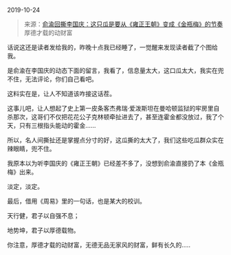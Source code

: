 2019-10-24

> 来源：[俞渝回撕李国庆：这只瓜是要从《雍正王朝》变成《金瓶梅》的节奏](http://mp.weixin.qq.com/s?__biz=MzU3NDc5Nzc0NQ==&mid=2247485696&idx=2&sn=8dbb5ebf408f9a9d898b478554556e3b&chksm=fd2dabdeca5a22c854d771832246af9268d888359b108dfdec73a33869c5d65a1af491b255c8&scene=27#wechat_redirect)
> 厚德才载的动财富

话说这还是读者发给我的，昨晚十点我已经睡了，一觉醒来发现读者截了个图给我。

  

是俞渝在李国庆的动态下面的留言，我看了，信息量太大，这口瓜太大，我实在兜不住，无法评论，你们自己看吧。

这料实在是，让人不知道该咋接这话茬。  

  

这事儿吧，让人想起了史上第一皮条客杰弗瑞·爱泼斯坦在曼哈顿监狱的牢房里自杀那次，这哥们不仅把花花公子克林顿牵扯进去了，甚至连霍金都没放过，我了个天，只有三根指头能动的霍金......

  

所以，名人间撕扯还是掌握点分寸的好，这瓜撕的太大了，我们这些吃瓜群众实在辣眼睛，兜不住。  

  

我原本以为听李国庆的《雍正王朝》已经差不多了，没想到俞渝直接扔了本《金瓶梅》出来。  

  

淡定，淡定。

  

最后，借用《周易》里的一句话，也是某大的校训。

  

天行健，君子以自强不息；

地势坤，君子以厚德载物。

  

你注意，厚德才载的动财富，无德无品无家风的财富，鲜有长久的.....

